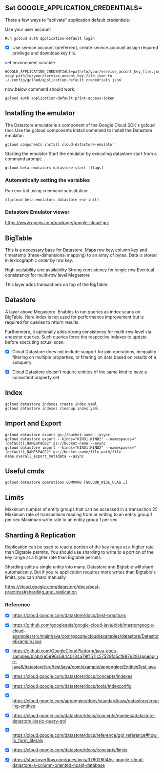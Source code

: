 ## Set GOOGLE_APPLICATION_CREDENTIALS=
There a few ways to "activate" application default credentials:

Use your user account
``` 
Run gcloud auth application-default login
```
- [x] Use service account (preferred), create service account assign required privilege 
and download key file.

set environment variable 
```
GOOGLE_APPLICATION_CREDENTIALS=path/to/your/service_accont_key_file.json
copy path/to/your/service_accont_key_file.json to ~/.config/gcloud/application_default_credentials.json`
```
now below command should work. 
```
gcloud auth application-default print-access-token
```


## Installing the emulator
The Datastore emulator is a component of the Google Cloud SDK's gcloud tool. Use the gcloud components install command to install the Datastore emulator:
```
gcloud components install cloud-datastore-emulator
```
Starting the emulator
Start the emulator by executing datastore start from a command prompt:
```
gcloud beta emulators datastore start [flags]
```
### Automatically setting the variables

Run env-init using command substitution:
```
$(gcloud beta emulators datastore env-init)
```

### Datastore Emulator viewer

https://www.npmjs.com/package/google-cloud-gui


## BigTable

This is a necessary base for Datastore. Maps row key, column key and timestamp (three-dimensional mapping) to an array of bytes. Data is stored in lexicographic order by row key.

High scalability and availability
Strong consistency for single row
Eventual consistency for multi-row level
Megastore

This layer adds transactions on top of the BigTable.

## Datastore

A layer above Megastore. Enables to run queries as index scans on BigTable. Here index is not used for performance improvement but is required for queries to return results.

Furthermore, it optionally adds strong consistency for multi-row level via ancestor queries. Such queries force the respective indexes to update before executing actual scan.

- [x] Cloud Datastore does not include support for join operations, inequality filtering on multiple properties, or filtering on data based on results of a subquery. 

- [x] Cloud Datastore doesn't require entities of the same kind to have a consistent property set

## Index
```
gcloud datastore indexes create index.yaml
gcloud datastore indexes cleanup index.yaml
```
## Import and Export
```
gcloud datastore export gs://bucket-name --async
gcloud datastore export --kinds="KIND1,KIND2" --namespaces="(default),NAMESPACE2" gs://bucket-name --async
gcloud datastore import --kinds="KIND1,KIND2" --namespaces="(default),NAMESPACE2" gs://bucket-name/file-path/file-name.overall_export_metadata --async

```
## Useful cmds

```
gcloud datastore operations COMMAND [GCLOUD_WIDE_FLAG …]
```

## Limits

Maximum number of entity groups that can be accessed in a transaction	25
Maximum rate of transactions reading from or writing to an entity group	1 per sec
Maximum write rate to an entity group 1 per sec

## Sharding & Replication

Replication can be used to read a portion of the key range at a higher rate than Bigtable permits. You should use sharding to write to a portion of the key range at a higher rate than Bigtable permits.

Sharding splits a single entity into many. Datastore and Bigtable will shard automatically. But if you're application requires more writes than Bigtable's limits, you can shard manually

https://cloud.google.com/datastore/docs/best-practices#sharding_and_replication


### Reference 

- [x] https://cloud.google.com/datastore/docs/best-practices
- [x] https://github.com/googleapis/google-cloud-java/blob/master/google-cloud-examples/src/main/java/com/google/cloud/examples/datastore/DatastoreExample.java
- [x] https://github.com/GoogleCloudPlatform/java-docs-samples/blob/2e5996c68440134a79f1511c57529fa5cf987628/appengine-java8/datastore/src/test/java/com/example/appengine/EntitiesTest.java
- [x] https://cloud.google.com/datastore/docs/concepts/indexes
- [x] https://cloud.google.com/datastore/docs/tools/indexconfig
- [x] https://cloud.google.com/appengine/docs/standard/java/datastore/creating-entities
- [x] https://cloud.google.com/datastore/docs/concepts/queries#datastore-datastore-basic-query-gql
- [x] https://cloud.google.com/datastore/docs/reference/gql_reference#how_to_form_literals
- [x] https://cloud.google.com/datastore/docs/concepts/limits
- [x] https://stackoverflow.com/questions/37602604/is-google-cloud-datastore-a-column-oriented-nosql-database


